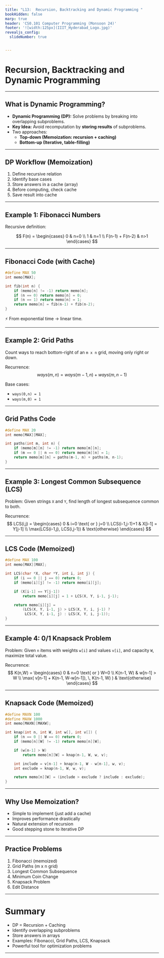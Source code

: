 ```yaml
---
title: "L13:  Recursion, Backtracking and Dynamic Programming "
bookHidden: false
marp: true
header: 'CS0.101 Computer Programming (Monsoon 24)'
footer: '![width:125px](IIIT_Hyderabad_Logo.jpg)'
revealjs_config:
  slideNumber: true


---
```



# Recursion, Backtracking and Dynamic Programming

---

## What is Dynamic Programming?

- **Dynamic Programming (DP):** Solve problems by breaking into overlapping subproblems.
- **Key Idea:** Avoid recomputation by **storing results** of subproblems.
- Two approaches:
  - **Top-down (Memoization: recursion + caching)**
  - **Bottom-up (Iterative, table-filling)**

---

## DP Workflow (Memoization)

1. Define recursive relation  
2. Identify base cases  
3. Store answers in a cache (array)  
4. Before computing, check cache  
5. Save result into cache  

---

## Example 1: Fibonacci Numbers

Recursive definition:

$$
F(n) = \begin{cases}
0 & n=0 \\
1 & n=1 \\
F(n-1) + F(n-2) & n>1
\end{cases}
$$

---

## Fibonacci Code (with Cache)

```c
#define MAX 50
int memo[MAX];

int fib(int n) {
    if (memo[n] != -1) return memo[n];
    if (n == 0) return memo[n] = 0;
    if (n == 1) return memo[n] = 1;
    return memo[n] = fib(n-1) + fib(n-2);
}
```

⚡ From exponential time → linear time.

---

## Example 2: Grid Paths

Count ways to reach bottom-right of an `m x n` grid, moving only right or down.

Recurrence:
$$
ways(m,n) = ways(m-1,n) + ways(m,n-1)
$$

Base cases:
- `ways(0,n) = 1`
- `ways(m,0) = 1`

---

## Grid Paths Code

```c
#define MAX 20
int memo[MAX][MAX];

int paths(int m, int n) {
    if (memo[m][n] != -1) return memo[m][n];
    if (m == 0 || n == 0) return memo[m][n] = 1;
    return memo[m][n] = paths(m-1, n) + paths(m, n-1);
}
```

---

## Example 3: Longest Common Subsequence (LCS)

Problem: Given strings `X` and `Y`, find length of longest subsequence common to both.

Recurrence:
$$
LCS(i,j) = \begin{cases}
0 & i=0 \text{ or } j=0 \\
LCS(i-1,j-1)+1 & X[i-1] = Y[j-1] \\
\max(LCS(i-1,j), LCS(i,j-1)) & \text{otherwise}
\end{cases}
$$

---

## LCS Code (Memoized)

```c
#define MAX 100
int memo[MAX][MAX];

int LCS(char *X, char *Y, int i, int j) {
    if (i == 0 || j == 0) return 0;
    if (memo[i][j] != -1) return memo[i][j];

    if (X[i-1] == Y[j-1])
        return memo[i][j] = 1 + LCS(X, Y, i-1, j-1);

    return memo[i][j] = 
        (LCS(X, Y, i-1, j) > LCS(X, Y, i, j-1) ?
         LCS(X, Y, i-1, j) : LCS(X, Y, i, j-1));
}
```

---

## Example 4: 0/1 Knapsack Problem

Problem: Given `n` items with weights `w[i]` and values `v[i]`, and capacity `W`, maximize total value.

Recurrence:
$$
K(n,W) = \begin{cases}
0 & n=0 \text{ or } W=0 \\
K(n-1, W) & w[n-1] > W \\
\max( v[n-1] + K(n-1, W-w[n-1]), \, K(n-1, W) ) & \text{otherwise}
\end{cases}
$$

---

## Knapsack Code (Memoized)

```c
#define MAXN 100
#define MAXW 1000
int memo[MAXN][MAXW];

int knap(int n, int W, int w[], int v[]) {
    if (n == 0 || W == 0) return 0;
    if (memo[n][W] != -1) return memo[n][W];

    if (w[n-1] > W)
        return memo[n][W] = knap(n-1, W, w, v);

    int include = v[n-1] + knap(n-1, W - w[n-1], w, v);
    int exclude = knap(n-1, W, w, v);

    return memo[n][W] = (include > exclude ? include : exclude);
}
```

---

## Why Use Memoization?

- Simple to implement (just add a cache)  
- Improves performance drastically  
- Natural extension of recursion  
- Good stepping stone to iterative DP  

---

## Practice Problems

1. Fibonacci (memoized)  
2. Grid Paths (m x n grid)  
3. Longest Common Subsequence  
4. Minimum Coin Change  
5. Knapsack Problem  
6. Edit Distance  

---

# Summary

- DP = Recursion + Caching  
- Identify overlapping subproblems  
- Store answers in arrays  
- Examples: Fibonacci, Grid Paths, LCS, Knapsack  
- Powerful tool for optimization problems  

---
